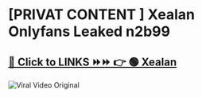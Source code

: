 
 # [PRIVAT CONTENT ] Xealan Onlyfans Leaked n2b99

## <h2><a href="https://clipsfans.com/Xealan&ref=git">🔗 Click to LINKS ⏩⏩ 👉 🟢 Xealan </a></h2>

<a href="https://clipsfans.com/Xealan&ref=git" rel="nofollow" data-target="animated-image.originalLink"><img src="https://i.ibb.co.com/xMMVF88/686577567.gif" alt="Viral Video Original" style="max-width: 100%; display: inline-block;" data-target="animated-image.originalImage"></a>

